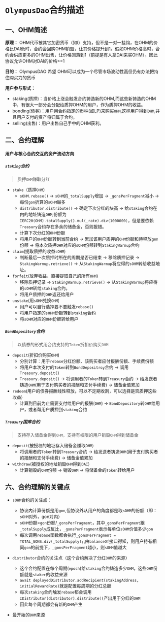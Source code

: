 # `OlympusDao`合约描述

## 一、OHM简述
**原理：** OHM代币被其它加密货币（如I）支持，但不是一对一挂钩，在OHM的价格比DAI低时，合约会回购OHM销毁，让其价格提升到1。假如OHM价格高时，合约会供应更多的OHM出售，让价格回落到1（前提是有人拿DAI来买OHM）。因此协议允许OHM对DAI的价格>=1

**目的：**  OlympusDAO 希望 OHM可以成为一个尽管市场波动性高但仍有办法把持住购买力的货币

**用户参与形式：** 

* staking(质押)：当价格上涨会触发合约铸造新的OHM,而这些新铸造的OHM中，有很大一部分会分配给质押OHM的用户，作为质押OHM的收益。
* bonding(债券)：用户用合约指定的币种(或LP)来购买`OHM`,这样用户得到`OHM`,并且用户支付的资产将归属于合约。
* selling(出售)：用户出售自己手中的OHM获利。

## 二、合约理解
#### 用户与核心合约交互的资产流动方向
##### `staking`合约
> 质押`OHM`赚取分红

* `stake`（质押`OHM`）
  -  `sOHM.rebase()` -> `sOHM`的`_totalSupply`增加  ->  `_gonsPerFragment`减小  ->  每份`gon`折算的`sOHM`越多
  - `distributor.distribute()` -> 确定下次分红的块高 -> 给`staking`合约在内的地址铸造`OHM`,份额为`IERC20(OHM).totalSupply().mul(_rate).div(1000000)`，但是要依赖`Treasury`合约存在多余的储备金，否则报错。
  - 计算下次分红的`OHM`份额
  - 将用户的`OHM`份额转到当前合约 -> 累加该用户质押的`OHM`份额和待释放`gon`份额 -> 将本次质押`OHM`对应的`sOHM`份额转到`StakingWarmup`合约
* `claim`(提取质押的收益`sOHM`)
  - 判断最后一次质押时所在的周期是否已结束 -> 移除质押记录 -> `StakingWarmup.retrieve()` ->  从`StakingWarmup`将应得的`sOHM`转给收益地址。
* `forfeit`(放弃收益，直接提取自己的所有`OHM`)
  - 移除质押记录 -> `StakingWarmup.retrieve()` ->  从`StakingWarmup`将应得的`sOHM`转给`staking`合约。
  - 将用户质押的`OHM`返还给用户
* `unstake`(用`sOHM`兑换`OHM`)
  - 用户可以自行选择要不要触发`rebase()`
  - 将用户指定的`sOHM`份额转到`staking`合约
  - 将`sOHM`对应的`OHM`份额转给用户
  
##### `BondDepository`合约
> 以债券的形式用合约支持的`Token`折扣价购买`OHM`

* `deposit`(折扣价购买`OHM`)
  - 分别计算：用于`rebase`分红份额、该购买者应付报酬份额、手续费份额
  - 将用户本次支付的`Token`转到`BondDepositroy`合约 -> 调用`Treasury.deposit()`
  - `Treasury.deposit()` -> 将调用者的`Token`转到`Treasury`合约 -> 给发送者铸造`OHM`(用于支付购买者的报酬和支付手续费) -> 储备金值累加
* `redeem`(用户的债券报酬线性释放，可以不定期收割，可以选择是否质押这些收益)
  - 计算到目前为止需要支付给用户的报酬(`OHM`) -> `BondDepository`转`OHM`给用户，或者帮用户质押到`staking`合约

##### `Treasury`国库合约
> 支持存入储备金得到`OHM`，支持有权限的用户销毁`OHM`得到储备金

* `deposit`(被授权的地址存入储备金赚取`OHM`)
  - 将调用者的`Token`转到`Treasury`合约 -> 给发送者铸造`OHM`(用于支付购买者的报酬和支付手续费) -> 储备金值累加
* `withdraw`(被授权的地址销毁`OHM`得到`DAI`)
  - 计算销毁的`OHM`份额 -> 销毁`OHM` -> 将储备金的`Token`转给用户

## 六、合约理解的关键点

* `sOHM`合约的关注点：
  
  - 协议内计算份额是用`gon`,但协议外从用户的角度都是取`sOHM`的份额（即：`sOHM`对外，gon对内）
  - `sOHM`份额=`gon`份额/`_gonsPerFragment`，其中`_gonsPerFragment`跟`_totalSupply`成反比，`_gonsPerFragment`表示每单位`sOHM`价值多少`gon`
  - 每次调用`rebase`函数都会执行`_gonsPerFragment = TOTAL_GONS.div(_totalSupply);`,由`balanceOf`接口得知，则用户持有相同`gon`的前提下，`_gonsPerFragment`越小，则`sOHM`值越大
* `distributor`合约的关注点（这个合约解决了分红`OHM`的来源）
  
  - 这个合约配置在每个周期(`epoch`)给`staking`合约铸造多少`OHM`，这些`OHM`份额就是`staker`的收益来源
  - `await deployedDistributor.addRecipient(stakingAddress, initialRewardRate)`就是配置每周期的分红总额
  - 每次`staking`合约触发`rebase`都会调用`IDistributor(distributor).distribute()`产出用于分红的`OHM`
  - 因此每个周期都会有新的`OHM`产生
* 最开始的`OHM`来源
  
    
